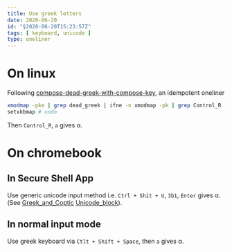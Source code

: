 ```yaml
---
title: Use greek letters
date: 2020-06-20
id: "§2020-06-20T15:23:57Z"
tags: [ keyboard, unicode ]
type: oneliner
---
```


# On linux

Following [compose-dead-greek-with-compose-key][], an idempotent oneliner

```bash
xmodmap -pke | grep dead_greek | ifne -n xmodmap -pk | grep Control_R | awk '{print $1}' | xargs -i echo xmodmap -e '"keycode {} = dead_greek dead_greek dead_greek dead_greek"'
setxkbmap # undo
```

Then `Control_R`, `a` gives α.

# On chromebook

## In Secure Shell App

Use generic unicode input method i.e. `Ctrl + Shit + U`, `3b1`, `Enter` gives α. (See [Greek_and_Coptic][] [Unicode_block][]).

## In normal input mode

Use greek keyboard via `Ctlt + Shift + Space`, then `a` gives α.

[compose-dead-greek-with-compose-key]:
    https://askubuntu.com/questions/787113/compose-dead-greek-with-compose-key
    "askubuntu.com"
[Keyboard_layout]: https://en.wikipedia.org/wiki/Keyboard_layout "wikipedia.org"
[Compose_key]: https://en.wikipedia.org/wiki/Compose_key "wikipedia.org"
[Dead_key]: https://en.wikipedia.org/wiki/Dead_key "wikipedia.org"
[Greek_and_Coptic]: https://en.wikipedia.org/wiki/Greek_and_Coptic "wikipedia.org"
[Unicode_block]: https://en.wikipedia.org/wiki/Unicode_block "wikipedia.org"

[Local Variables:]::
[indent-tabs-mode: nil]::
[End:]::
